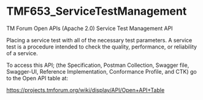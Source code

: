 # TMF653_ServiceTestManagement
TM Forum Open APIs (Apache 2.0) Service Test Management API

Placing a service test with all of the necessary test parameters. A service test
is a procedure intended to check the quality, performance, or reliability of a service.

To access this API; (the Specification, Postman Collection, Swagger file, Swagger-UI, 
Reference Implementation, Conformance Profile, and CTK) go to the Open API table at:

https://projects.tmforum.org/wiki/display/API/Open+API+Table
